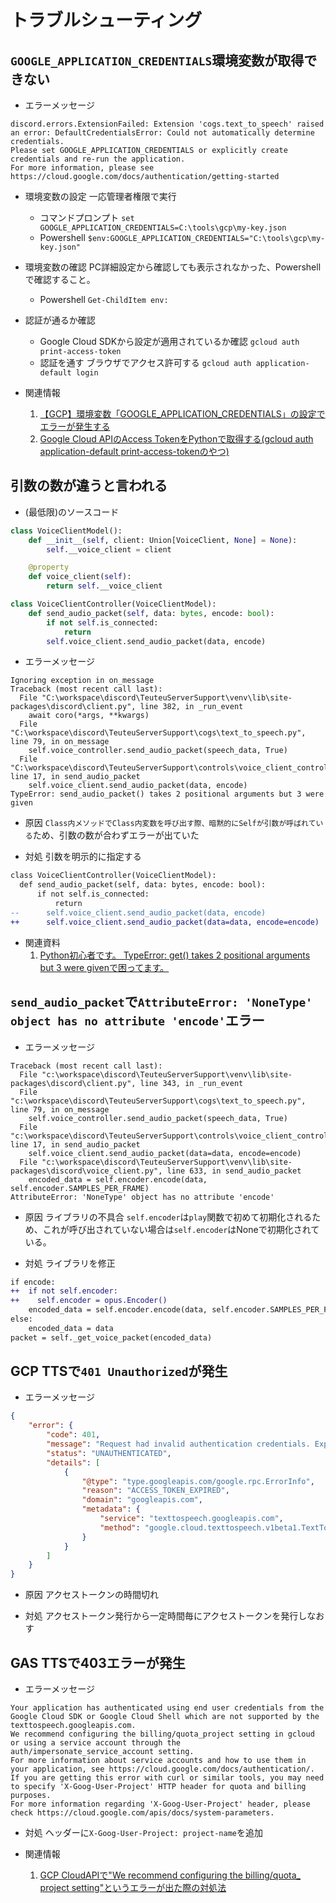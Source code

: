 # トラブルシューティング

## `GOOGLE_APPLICATION_CREDENTIALS`環境変数が取得できない

* エラーメッセージ

```log
discord.errors.ExtensionFailed: Extension 'cogs.text_to_speech' raised an error: DefaultCredentialsError: Could not automatically determine credentials.
Please set GOOGLE_APPLICATION_CREDENTIALS or explicitly create credentials and re-run the application.
For more information, please see https://cloud.google.com/docs/authentication/getting-started
```

* 環境変数の設定
一応管理者権限で実行
  * コマンドプロンプト
    `set GOOGLE_APPLICATION_CREDENTIALS=C:\tools\gcp\my-key.json`
  * Powershell
    `$env:GOOGLE_APPLICATION_CREDENTIALS="C:\tools\gcp\my-key.json"`

* 環境変数の確認
PC詳細設定から確認しても表示されなかった、Powershellで確認すること。
  * Powershell
    `Get-ChildItem env:`

* 認証が通るか確認
  * Google Cloud SDKから設定が適用されているか確認
    `gcloud auth print-access-token`
  * 認証を通す
    ブラウザでアクセス許可する
    `gcloud auth application-default login`

* 関連情報
  1. [【GCP】環境変数「GOOGLE_APPLICATION_CREDENTIALS」の設定でエラーが発生する](https://qiita.com/sola-msr/items/8d5f4ae6485a8817edfe)
  2. [Google Cloud APIのAccess TokenをPythonで取得する(gcloud auth application-default print-access-tokenのやつ)](https://jpdebug.com/p/1239179)

## 引数の数が違うと言われる

* (最低限)のソースコード

```py
class VoiceClientModel():
    def __init__(self, client: Union[VoiceClient, None] = None):
        self.__voice_client = client

    @property
    def voice_client(self):
        return self.__voice_client

class VoiceClientController(VoiceClientModel):
    def send_audio_packet(self, data: bytes, encode: bool):
        if not self.is_connected:
            return
        self.voice_client.send_audio_packet(data, encode)
```

* エラーメッセージ

```log
Ignoring exception in on_message
Traceback (most recent call last):
  File "C:\workspace\discord\TeuteuServerSupport\venv\lib\site-packages\discord\client.py", line 382, in _run_event
    await coro(*args, **kwargs)
  File "C:\workspace\discord\TeuteuServerSupport\cogs\text_to_speech.py", line 79, in on_message
    self.voice_controller.send_audio_packet(speech_data, True)
  File "C:\workspace\discord\TeuteuServerSupport\controls\voice_client_controller.py", line 17, in send_audio_packet
    self.voice_client.send_audio_packet(data, encode)
TypeError: send_audio_packet() takes 2 positional arguments but 3 were given
```

* 原因
  `Class内メソッドでClass内変数を呼び出す際、暗黙的にSelfが引数が呼ばれている`ため、引数の数が合わずエラーが出ていた

* 対処
  引数を明示的に指定する

```diff
class VoiceClientController(VoiceClientModel):
  def send_audio_packet(self, data: bytes, encode: bool):
      if not self.is_connected:
          return
--      self.voice_client.send_audio_packet(data, encode)
++      self.voice_client.send_audio_packet(data=data, encode=encode)
```

* 関連資料
  1. [Python初心者です。 TypeError: get() takes 2 positional arguments but 3 were givenで困ってます。](https://teratail.com/questions/175406)

## `send_audio_packet`で`AttributeError: 'NoneType' object has no attribute 'encode'`エラー

* エラーメッセージ

```log
Traceback (most recent call last):
  File "c:\workspace\discord\TeuteuServerSupport\venv\lib\site-packages\discord\client.py", line 343, in _run_event
  File "c:\workspace\discord\TeuteuServerSupport\cogs\text_to_speech.py", line 79, in on_message
    self.voice_controller.send_audio_packet(speech_data, True)
  File "c:\workspace\discord\TeuteuServerSupport\controls\voice_client_controller.py", line 17, in send_audio_packet
    self.voice_client.send_audio_packet(data=data, encode=encode)
  File "c:\workspace\discord\TeuteuServerSupport\venv\lib\site-packages\discord\voice_client.py", line 633, in send_audio_packet
    encoded_data = self.encoder.encode(data, self.encoder.SAMPLES_PER_FRAME)
AttributeError: 'NoneType' object has no attribute 'encode'
```

* 原因
  ライブラリの不具合
  `self.encoder`は`play`関数で初めて初期化されるため、これが呼び出されていない場合は`self.encoder`はNoneで初期化されている。

* 対処
  ライブラリを修正

```diff
if encode:
++  if not self.encoder:
++    self.encoder = opus.Encoder()
    encoded_data = self.encoder.encode(data, self.encoder.SAMPLES_PER_FRAME)
else:
    encoded_data = data
packet = self._get_voice_packet(encoded_data)
```

## GCP TTSで`401 Unauthorized`が発生

* エラーメッセージ

```json
{
    "error": {
        "code": 401,
        "message": "Request had invalid authentication credentials. Expected OAuth 2 access token, login cookie or other valid authentication credential. See https://developers.google.com/identity/sign-in/web/devconsole-project.",
        "status": "UNAUTHENTICATED",
        "details": [
            {
                "@type": "type.googleapis.com/google.rpc.ErrorInfo",
                "reason": "ACCESS_TOKEN_EXPIRED",
                "domain": "googleapis.com",
                "metadata": {
                    "service": "texttospeech.googleapis.com",
                    "method": "google.cloud.texttospeech.v1beta1.TextToSpeech.SynthesizeSpeech"
                }
            }
        ]
    }
}
```

* 原因
  アクセストークンの時間切れ

* 対処
  アクセストークン発行から一定時間毎にアクセストークンを発行しなおす

## GAS TTSで403エラーが発生

* エラーメッセージ
  
```log
Your application has authenticated using end user credentials from the Google Cloud SDK or Google Cloud Shell which are not supported by the texttospeech.googleapis.com.
We recommend configuring the billing/quota_project setting in gcloud or using a service account through the auth/impersonate_service_account setting. 
For more information about service accounts and how to use them in your application, see https://cloud.google.com/docs/authentication/.
If you are getting this error with curl or similar tools, you may need to specify 'X-Goog-User-Project' HTTP header for quota and billing purposes.
For more information regarding 'X-Goog-User-Project' header, please check https://cloud.google.com/apis/docs/system-parameters.
```

* 対処
  ヘッダーに`X-Goog-User-Project: project-name`を追加

* 関連情報
  1. [GCP CloudAPIで"We recommend configuring the billing/quota_ project setting"というエラーが出た際の対処法](https://qiita.com/nii_yan/items/3bcd2940e15486b4c6e2)